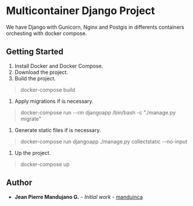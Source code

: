 # Multicontainer Django Project

We have Django with Gunicorn, Nginx and Postgis in differents containers orchesting with docker compose.

## Getting Started

1. Install Docker and Docker Compose.
1. Download the project.
1. Build the project.

> docker-compose build

1. Apply migrations if is necessary.

> docker-compose run --rm djangoapp /bin/bash -c "./manage.py migrate"

1. Generate static files if is necessary.

> docker-compose run djangoapp ./manage.py collectstatic --no-input

1. Up the project.

> docker-compose up

## Author

* **Jean Pierre Mandujano G.** - *Initial work* - [manduinca](https://github.com/manduinca)

